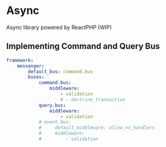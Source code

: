 # Async

Async library powered by ReactPHP (WIP)

Implementing Command and Query Bus
----------------------------------

```yaml
framework:
    messenger:
        default_bus: command.bus
        buses:
            command.bus:
                middleware:
                    - validation
                    # - doctrine_transaction
            query.bus:
                middleware:
                    - validation
            # event.bus:
            #     default_middleware: allow_no_handlers
            #     middleware:
            #         - validation
```
